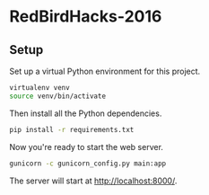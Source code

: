 RedBirdHacks-2016
=================

Setup
-----

Set up a virtual Python environment for this project.

```bash
virtualenv venv
source venv/bin/activate
```

Then install all the Python dependencies.

```bash
pip install -r requirements.txt
```

Now you're ready to start the web server.

```bash
gunicorn -c gunicorn_config.py main:app
```

The server will start at [http://localhost:8000/](http://localhost:8000/).

